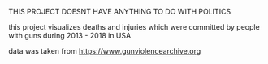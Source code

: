 THIS PROJECT DOESNT HAVE ANYTHING TO DO WITH POLITICS

this project visualizes deaths and injuries which were committed by people with guns during 2013 - 2018 in USA

data was taken from https://www.gunviolencearchive.org